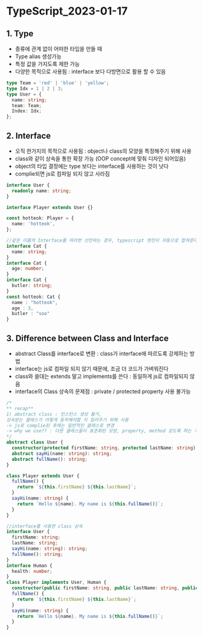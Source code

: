 # TypeScript_2023-01-17

## 1. Type

- 종류에 관계 없이 어떠한 타입을 만들 때
- Type alias 생성가능
- 특정 값을 가지도록 제한 가능
- 다양한 목적으로 사용됨 : interface 보다 다방면으로 활용 할 수 있음

```typescript
type Team = 'red' | 'blue' | 'yellow';
type Idx = 1 | 2 | 3;
type User = {
  name: string;
  team: Team;
  Index: Idx;
};
```

## 2. Interface

- 오직 한가지의 목적으로 사용됨 : object나 class의 모양을 특정해주기 위해 사용
- class와 같이 상속을 통한 확장 가능 (OOP concept에 맞춰 디자인 되어있음)
- object의 타입 결정에는 type 보다는 interface를 사용하는 것이 낫다
- complie되면 js로 컴파일 되지 않고 사라짐

```typescript
interface User {
  readonly name: string;
}

interface Player extends User {}

const hotteok: Player = {
  name: 'hotteok',
};

//같은 이름의 Interface를 여러번 선언하는 경우, typescript 엔진이 자동으로 합쳐준다 (type은 불가능)
interface Cat {
  name: string;
}
interface Cat {
  age: number;
}
interface Cat {
  butler: string;
}
const hotteok: Cat {
  name : "hotteok",
  age : 3,
  butler : "soo"
}
```

## 3. Difference between Class and Interface

- abstract Class를 interface로 변환 : class가 interface에 따르도록 강제하는 방법
- interface는 js로 컴파일 되지 않기 때문에, 조금 더 코드가 가벼워진다
- class와 쓸대는 extends 말고 implements를 쓴다 : 동일하게 js로 컴파일되지 않음
- interface의 Class 상속의 문제점 : private / protected property 사용 불가능

```typescript
/*
** recap**
1) abstract class : 인스턴스 생성 불가,
상속받는 클래스가 어떻게 동작해야할 지 일러주기 위해 사용
-> js로 complie된 후에는 일반적인 클래스로 변경
-> why we use?? : 다른 클래스들이 표준화된 모양, property, method 갖도록 하는 기본 청사진(구상,계획)를 만들기 위해
*/
abstract class User {
  constructor(protected firstName: string, protected lastName: string) {}
  abstract sayHi(name: string): string;
  abstract fullName(): string;
}

class Player extends User {
  fullName() {
    return `${this.firstName} ${this.lastName}`;
  }
  sayHi(name: string) {
    return `Hello ${name}. My name is ${this.fullName()}`;
  }
}

//interface를 사용한 class 상속
interface User {
  firstName: string;
  lastName: string;
  sayHi(name: string): string;
  fullName(): string;
}
interface Human {
  health: number;
}
class Player implements User, Human {
  constructor(public firstName: string, public lastName: string, public health: number) {}
  fullName() {
    return `${this.firstName} ${this.lastName}`;
  }
  sayHi(name: string) {
    return `Hello ${name}. My name is ${this.fullName()}`;
  }
}
```
